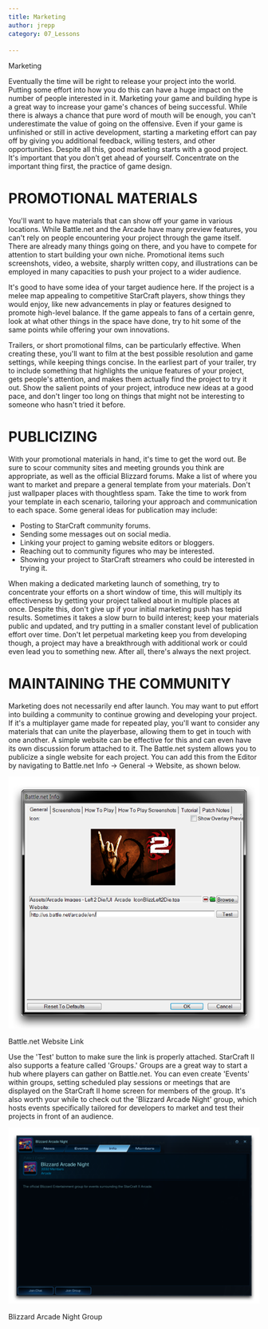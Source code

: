 ```yaml
---
title: Marketing
author: jrepp
category: 07_Lessons

---
```

Marketing

Eventually the time will be right to release your project into the
world. Putting some effort into how you do this can have a huge impact
on the number of people interested in it. Marketing your game and
building hype is a great way to increase your game's chances of being
successful. While there is always a chance that pure word of mouth will
be enough, you can't underestimate the value of going on the offensive.
Even if your game is unfinished or still in active development, starting
a marketing effort can pay off by giving you additional feedback,
willing testers, and other opportunities. Despite all this, good
marketing starts with a good project. It's important that you don't get
ahead of yourself. Concentrate on the important thing first, the
practice of game design.

PROMOTIONAL MATERIALS
=====================

You'll want to have materials that can show off your game in various
locations. While Battle.net and the Arcade have many preview features,
you can't rely on people encountering your project through the game
itself. There are already many things going on there, and you have to
compete for attention to start building your own niche. Promotional
items such screenshots, video, a website, sharply written copy, and
illustrations can be employed in many capacities to push your project to
a wider audience.

It's good to have some idea of your target audience here. If the project
is a melee map appealing to competitive StarCraft players, show things
they would enjoy, like new advancements in play or features designed to
promote high-level balance. If the game appeals to fans of a certain
genre, look at what other things in the space have done, try to hit some
of the same points while offering your own innovations.

Trailers, or short promotional films, can be particularly effective.
When creating these, you'll want to film at the best possible resolution
and game settings, while keeping things concise. In the earliest part of
your trailer, try to include something that highlights the unique
features of your project, gets people's attention, and makes them
actually find the project to try it out. Show the salient points of your
project, introduce new ideas at a good pace, and don't linger too long
on things that might not be interesting to someone who hasn't tried it
before.

PUBLICIZING
===========

With your promotional materials in hand, it's time to get the word out.
Be sure to scour community sites and meeting grounds you think are
appropriate, as well as the official Blizzard forums. Make a list of
where you want to market and prepare a general template from your
materials. Don't just wallpaper places with thoughtless spam. Take the
time to work from your template in each scenario, tailoring your
approach and communication to each space. Some general ideas for
publication may include:

-   Posting to StarCraft community forums.
-   Sending some messages out on social media.
-   Linking your project to gaming website editors or bloggers.
-   Reaching out to community figures who may be interested.
-   Showing your project to StarCraft streamers who could be interested
    in trying it.

When making a dedicated marketing launch of something, try to
concentrate your efforts on a short window of time, this will multiply
its effectiveness by getting your project talked about in multiple
places at once. Despite this, don't give up if your initial marketing
push has tepid results. Sometimes it takes a slow burn to build
interest; keep your materials public and updated, and try putting in a
smaller constant level of publication effort over time. Don't let
perpetual marketing keep you from developing though, a project may have
a breakthrough with additional work or could even lead you to something
new. After all, there's always the next project.

MAINTAINING THE COMMUNITY
=========================

Marketing does not necessarily end after launch. You may want to put
effort into building a community to continue growing and developing your
project. If it's a multiplayer game made for repeated play, you'll want
to consider any materials that can unite the playerbase, allowing them
to get in touch with one another. A simple website can be effective for
this and can even have its own discussion forum attached to it. The
Battle.net system allows you to publicize a single website for each
project. You can add this from the Editor by navigating to Battle.net
Info -\> General -\> Website, as shown below.

![Image](./resources/084_Marketing1.png)

Battle.net Website Link

Use the 'Test' button to make sure the link is properly attached.
StarCraft II also supports a feature called 'Groups.' Groups are a great
way to start a hub where players can gather on Battle.net. You can even
create 'Events' within groups, setting scheduled play sessions or
meetings that are displayed on the StarCraft II home screen for members
of the group. It's also worth your while to check out the 'Blizzard
Arcade Night' group, which hosts events specifically tailored for
developers to market and test their projects in front of an audience.

![Image](./resources/084_Marketing2.png)

Blizzard Arcade Night Group
